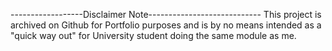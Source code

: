 ------------------Disclaimer Note----------------------------
This project is archived on Github for Portfolio purposes and
is by no means intended as a "quick way out" for University student doing the same module as me.
